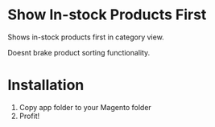 Show In-stock Products First
=======
Shows in-stock products first in category view.

Doesnt brake product sorting functionality.

Installation
=
1. Copy app folder to your Magento folder
2. Profit!
